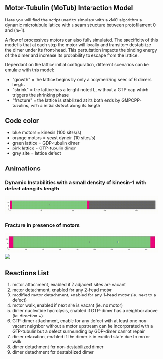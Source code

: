 ## Motor-Tubulin (MoTub) Interaction Model

Here you will find the script used to simulate with a kMC algorithm a dynamic microtubule lattice with a seam structure between protofilament 0 and (m-1).

A flow of processives motors can also fully simulated. The specificity of this model is that at each step the motor will locally and transitory destabilize the dimer under its front-head. This pertubation impacts the binding energy of the dimer and increase its probability to escape from the lattice. 

Dependant on the lattice initial configuration, different scenarios can be emulate with this model:
- "growth" = the lattice begins by only a polymerizing seed of 6 dimers height
- "shrink" = the lattice has a lenght noted L, without a GTP-cap which triggers the shrinking phase
- "fracture" = the lattice is stabilized at its both ends by GMPCPP-tubulins, with a initial defect along its length

## Code color

- blue motors = kinesin (100 sites/s)
- orange motors = yeast dynein (10 sites/s)
- green lattice = GDP-tubulin dimer
- pink lattice = GTP-tubulin dimer
- grey site = lattice defect

## Animations 

### Dynamic Instabilities with a small density of kinesin-1 with defect along its length

![](../gifs/growth_MT_with_kinesin.gif)

### Fracture in presence of motors 

![](../gifs/kinesin_fracture.gif)
![](../gifs/dynein_fracture.gif)


## Reactions List 


1. motor attachment, enabled if 2 adjacent sites are vacant
2. motor detachment, enabled for any 2-head motor 
3. modified motor detachment, enabled for any 1-head motor (ie. next to a defect)
4. motor walk, enabled if next site is vacant (ie. no motor)
5. dimer nucleotide hydrolysis, enabled if GTP-dimer has a neighbor above (ie. direction +)
6. GTP-dimer attachment, enable for any defect with at least one non-vacant neighbor without a motor upstream can be incorporated with a GTP-tubulin but a defect surrounding by GDP-dimer cannot repair
7. dimer relaxation, enabled if the dimer is in excited state due to motor walk
8. dimer detachment for non-destabilized dimer
9. dimer detachment for destabilized dimer

